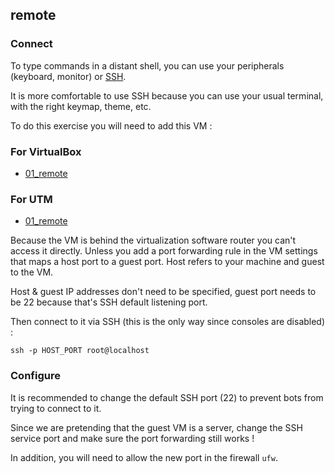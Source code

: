 ## remote

### Connect

To type commands in a distant shell, you can use your peripherals (keyboard, monitor) or [SSH](<https://en.wikipedia.org/wiki/SSH_(Secure_Shell)>).

It is more comfortable to use SSH because you can use your usual terminal, with the right keymap, theme, etc.

To do this exercise you will need to add this VM :

### For VirtualBox 

- [01_remote](https://assets.01-edu.org/sys/01_remote.tar.gz)

### For UTM

- [01_remote](https://assets.01-edu.org/sys/01_remote.utm.zip)

Because the VM is behind the virtualization software router you can't access it directly. Unless you add a port forwarding rule in the VM settings that maps a host port to a guest port. Host refers to your machine and guest to the VM.

Host & guest IP addresses don't need to be specified, guest port needs to be 22 because that's SSH default listening port.

Then connect to it via SSH (this is the only way since consoles are disabled) :

```
ssh -p HOST_PORT root@localhost
```

### Configure

It is recommended to change the default SSH port (22) to prevent bots from trying to connect to it.

Since we are pretending that the guest VM is a server, change the SSH service port and make sure the port forwarding still works !

In addition, you will need to allow the new port in the firewall `ufw`.
